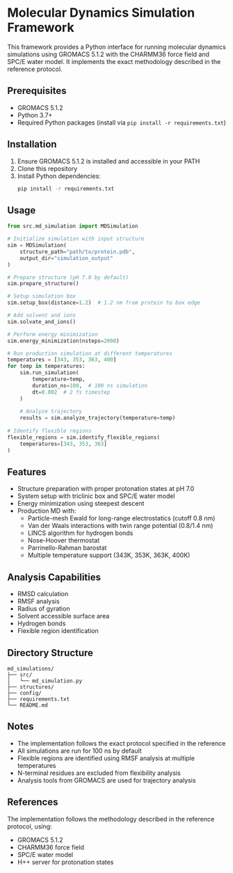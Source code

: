 # Molecular Dynamics Simulation Framework

This framework provides a Python interface for running molecular dynamics simulations using GROMACS 5.1.2 with the CHARMM36 force field and SPC/E water model. It implements the exact methodology described in the reference protocol.

## Prerequisites

- GROMACS 5.1.2
- Python 3.7+
- Required Python packages (install via `pip install -r requirements.txt`)

## Installation

1. Ensure GROMACS 5.1.2 is installed and accessible in your PATH
2. Clone this repository
3. Install Python dependencies:
   ```bash
   pip install -r requirements.txt
   ```

## Usage

```python
from src.md_simulation import MDSimulation

# Initialize simulation with input structure
sim = MDSimulation(
    structure_path="path/to/protein.pdb",
    output_dir="simulation_output"
)

# Prepare structure (pH 7.0 by default)
sim.prepare_structure()

# Setup simulation box
sim.setup_box(distance=1.2)  # 1.2 nm from protein to box edge

# Add solvent and ions
sim.solvate_and_ions()

# Perform energy minimization
sim.energy_minimization(nsteps=2000)

# Run production simulation at different temperatures
temperatures = [343, 353, 363, 400]
for temp in temperatures:
    sim.run_simulation(
        temperature=temp,
        duration_ns=100,  # 100 ns simulation
        dt=0.002  # 2 fs timestep
    )
    
    # Analyze trajectory
    results = sim.analyze_trajectory(temperature=temp)
    
# Identify flexible regions
flexible_regions = sim.identify_flexible_regions(
    temperatures=[343, 353, 363]
)
```

## Features

- Structure preparation with proper protonation states at pH 7.0
- System setup with triclinic box and SPC/E water model
- Energy minimization using steepest descent
- Production MD with:
  - Particle-mesh Ewald for long-range electrostatics (cutoff 0.8 nm)
  - Van der Waals interactions with twin range potential (0.8/1.4 nm)
  - LINCS algorithm for hydrogen bonds
  - Nose-Hoover thermostat
  - Parrinello-Rahman barostat
  - Multiple temperature support (343K, 353K, 363K, 400K)
  
## Analysis Capabilities

- RMSD calculation
- RMSF analysis
- Radius of gyration
- Solvent accessible surface area
- Hydrogen bonds
- Flexible region identification

## Directory Structure

```
md_simulations/
├── src/
│   └── md_simulation.py
├── structures/
├── config/
├── requirements.txt
└── README.md
```

## Notes

- The implementation follows the exact protocol specified in the reference
- All simulations are run for 100 ns by default
- Flexible regions are identified using RMSF analysis at multiple temperatures
- N-terminal residues are excluded from flexibility analysis
- Analysis tools from GROMACS are used for trajectory analysis

## References

The implementation follows the methodology described in the reference protocol, using:
- GROMACS 5.1.2
- CHARMM36 force field
- SPC/E water model
- H++ server for protonation states 